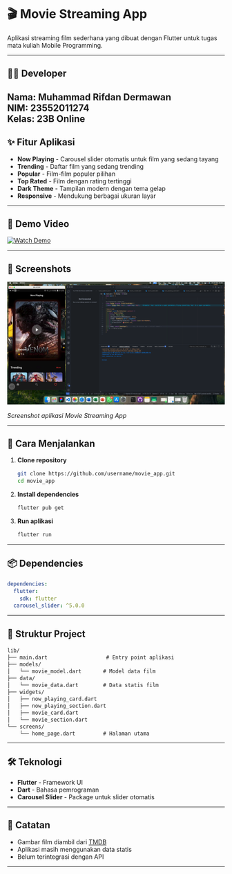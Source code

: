 # 🎬 Movie Streaming App

Aplikasi streaming film sederhana yang dibuat dengan Flutter untuk tugas mata kuliah Mobile Programming.

---

## 👨‍💻 Developer

**Nama:** Muhammad Rifdan Dermawan  
**NIM:** 23552011274  
**Kelas:** 23B Online
---

## ✨ Fitur Aplikasi

-  **Now Playing** - Carousel slider otomatis untuk film yang sedang tayang
-  **Trending** - Daftar film yang sedang trending
-  **Popular** - Film-film populer pilihan
-  **Top Rated** - Film dengan rating tertinggi
-  **Dark Theme** - Tampilan modern dengan tema gelap
-  **Responsive** - Mendukung berbagai ukuran layar

---

## 🎥 Demo Video

[![Watch Demo](https://img.shields.io/badge/▶️_Tonton_Demo-Google_Drive-4285F4?style=for-the-badge&logo=googledrive&logoColor=white)](https://drive.google.com/file/d/1JeqC_dmrgFFh6zruiCV-tq9WQ-JwUQWO/view?usp=sharing)

---

## 📸 Screenshots

<p align="center">
  <img src="movie.png" alt="Movie App Screenshot" width="600"/>
</p>

*Screenshot aplikasi Movie Streaming App*

---

## 🚀 Cara Menjalankan

1. **Clone repository**
   ```bash
   git clone https://github.com/username/movie_app.git
   cd movie_app
   ```

2. **Install dependencies**
   ```bash
   flutter pub get
   ```

3. **Run aplikasi**
   ```bash
   flutter run
   ```

---

## 📦 Dependencies

```yaml
dependencies:
  flutter:
    sdk: flutter
  carousel_slider: ^5.0.0
```

---

## 📁 Struktur Project

```
lib/
├── main.dart                   # Entry point aplikasi
├── models/
│   └── movie_model.dart       # Model data film
├── data/
│   └── movie_data.dart        # Data statis film
├── widgets/
│   ├── now_playing_card.dart
│   ├── now_playing_section.dart
│   ├── movie_card.dart
│   └── movie_section.dart
└── screens/
    └── home_page.dart         # Halaman utama
```

---

## 🛠️ Teknologi

- **Flutter** - Framework UI
- **Dart** - Bahasa pemrograman
- **Carousel Slider** - Package untuk slider otomatis

---

## 📝 Catatan

- Gambar film diambil dari [TMDB](https://www.themoviedb.org/)
- Aplikasi masih menggunakan data statis
- Belum terintegrasi dengan API

---

